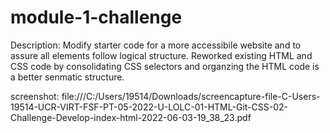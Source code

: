 # module-1-challenge

Description: 
Modify starter code for a more accessibile website and to assure all elements follow logical structure. Reworked existing HTML and CSS code by consolidating CSS selectors and organzing the HTML code is a better senmatic structure. 

screenshot: file:///C:/Users/19514/Downloads/screencapture-file-C-Users-19514-UCR-VIRT-FSF-PT-05-2022-U-LOLC-01-HTML-Git-CSS-02-Challenge-Develop-index-html-2022-06-03-19_38_23.pdf

